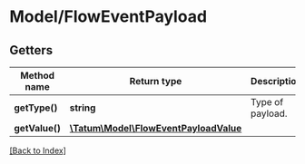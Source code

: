 # Model/FlowEventPayload

## Getters

Method name | Return type | Description | Notes
------------ | ------------- | ------------- | -------------
**getType()** | **string** | Type of payload. | [optional]
**getValue()** | [**\Tatum\Model\FlowEventPayloadValue**](FlowEventPayloadValue.md) |  | [optional]

[[Back to Index]](../index.md)
